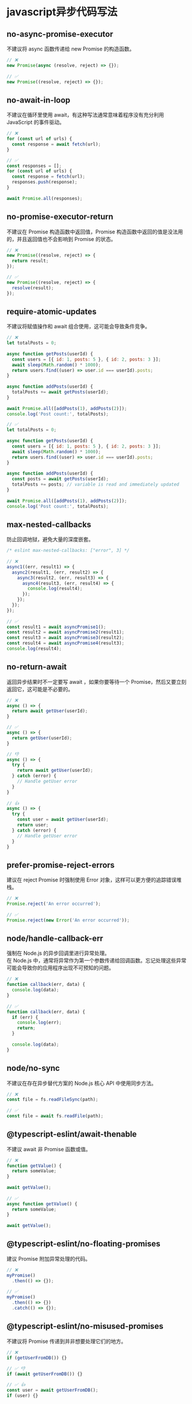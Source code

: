 # javascript异步代码写法

## no-async-promise-executor  
不建议将 async 函数传递给 new Promise 的构造函数。

```js
// ❌
new Promise(async (resolve, reject) => {});
 
// ✅
new Promise((resolve, reject) => {});
```

## no-await-in-loop   
不建议在循环里使用 await，有这种写法通常意味着程序没有充分利用 JavaScript 的事件驱动。

```js
// ❌
for (const url of urls) {
  const response = await fetch(url);
}

// ✅
const responses = [];
for (const url of urls) {
  const response = fetch(url);
  responses.push(response);
}
 
await Promise.all(responses);
```

## no-promise-executor-return   
不建议在 Promise 构造函数中返回值，Promise 构造函数中返回的值是没法用的，并且返回值也不会影响到 Promise 的状态。

```js
// ❌
new Promise((resolve, reject) => {
  return result;
});

// ✅
new Promise((resolve, reject) => {
  resolve(result);
});
```

## require-atomic-updates  
不建议将赋值操作和 await 组合使用，这可能会导致条件竞争。

```js
// ❌
let totalPosts = 0;
 
async function getPosts(userId) {
  const users = [{ id: 1, posts: 5 }, { id: 2, posts: 3 }];
  await sleep(Math.random() * 1000);
  return users.find((user) => user.id === userId).posts;
}
 
async function addPosts(userId) {
  totalPosts += await getPosts(userId);
}
 
await Promise.all([addPosts(1), addPosts(2)]);
console.log('Post count:', totalPosts);

// ✅
let totalPosts = 0;
 
async function getPosts(userId) {
  const users = [{ id: 1, posts: 5 }, { id: 2, posts: 3 }];
  await sleep(Math.random() * 1000);
  return users.find((user) => user.id === userId).posts;
}
 
async function addPosts(userId) {
  const posts = await getPosts(userId);
  totalPosts += posts; // variable is read and immediately updated
}
 
await Promise.all([addPosts(1), addPosts(2)]);
console.log('Post count:', totalPosts);
```

## max-nested-callbacks  
防止回调地狱，避免大量的深度嵌套。

```js
/* eslint max-nested-callbacks: ["error", 3] */
 
// ❌
async1((err, result1) => {
  async2(result1, (err, result2) => {
    async3(result2, (err, result3) => {
      async4(result3, (err, result4) => {
        console.log(result4);
      });
    });
  });
});
 
// ✅
const result1 = await asyncPromise1();
const result2 = await asyncPromise2(result1);
const result3 = await asyncPromise3(result2);
const result4 = await asyncPromise4(result3);
console.log(result4);
```

## no-return-await  
返回异步结果时不一定要写 await ，如果你要等待一个 Promise，然后又要立刻返回它，这可能是不必要的。

```js
// ❌
async () => {
  return await getUser(userId);
}

// ✅
async () => {
  return getUser(userId);
}

// 👎
async () => {
  try {
    return await getUser(userId);
  } catch (error) {
    // Handle getUser error
  }
}
 
// 👍
async () => {
  try {
    const user = await getUser(userId);
    return user;
  } catch (error) {
    // Handle getUser error
  }
}
```

## prefer-promise-reject-errors  
建议在 reject Promise 时强制使用 Error 对象，这样可以更方便的追踪错误堆栈。

```js
// ❌
Promise.reject('An error occurred');
 
// ✅
Promise.reject(new Error('An error occurred'));
```

## node/handle-callback-err  
强制在 Node.js 的异步回调里进行异常处理。  
在 Node.js 中，通常将异常作为第一个参数传递给回调函数。忘记处理这些异常可能会导致你的应用程序出现不可预知的问题。

```js
// ❌
function callback(err, data) {
  console.log(data);
}
 
// ✅
function callback(err, data) {
  if (err) {
    console.log(err);
    return;
  }
 
  console.log(data);
}
```

## node/no-sync  
不建议在存在异步替代方案的 Node.js 核心 API 中使用同步方法。

```js
// ❌
const file = fs.readFileSync(path);
 
// ✅
const file = await fs.readFile(path);
```

## @typescript-eslint/await-thenable  
不建议 await 非 Promise 函数或值。

```js
// ❌
function getValue() {
  return someValue;
}
 
await getValue();
 
// ✅
async function getValue() {
  return someValue;
}
 
await getValue();
```

## @typescript-eslint/no-floating-promises  
建议 Promise 附加异常处理的代码。

```js
// ❌
myPromise()
  .then(() => {});
 
// ✅
myPromise()
  .then(() => {})
  .catch(() => {});
```

## @typescript-eslint/no-misused-promises  
不建议将 Promise 传递到并非想要处理它们的地方。

```js
// ❌
if (getUserFromDB()) {}
 
// ✅ 👎
if (await getUserFromDB()) {}

// ✅ 👍
const user = await getUserFromDB();
if (user) {}
```

